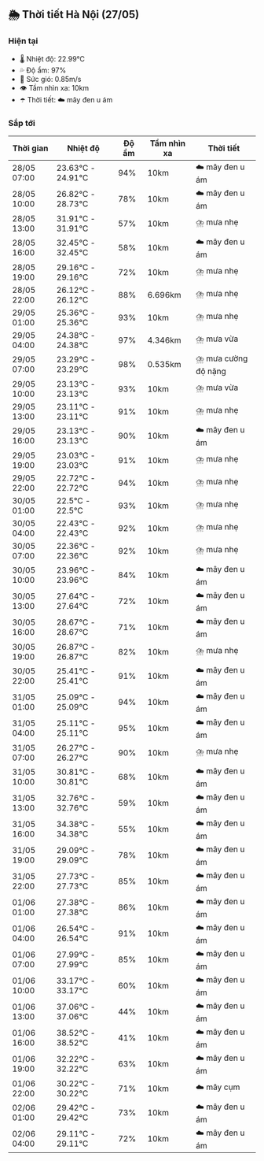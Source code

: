 ## 🌦️ Thời tiết Hà Nội (27/05)

### Hiện tại

- 🌡️ Nhiệt độ: 22.99℃
- 💦 Độ ẩm: 97%
- 💨 Sức gió: 0.85m/s
- 👁️ Tầm nhìn xa: 10km
- ☂️ Thời tiết: ☁️ mây đen u ám

### Sắp tới

| Thời gian | Nhiệt độ | Độ ẩm | Tầm nhìn xa | Thời tiết |
| --- | --- | --- | --- | --- |
| 28/05 07:00 | 23.63℃ - 24.91℃ | 94% | 10km | ☁️ mây đen u ám |
| 28/05 10:00 | 26.82℃ - 28.73℃ | 78% | 10km | ☁️ mây đen u ám |
| 28/05 13:00 | 31.91℃ - 31.91℃ | 57% | 10km | ⛈️ mưa nhẹ |
| 28/05 16:00 | 32.45℃ - 32.45℃ | 58% | 10km | ☁️ mây đen u ám |
| 28/05 19:00 | 29.16℃ - 29.16℃ | 72% | 10km | ⛈️ mưa nhẹ |
| 28/05 22:00 | 26.12℃ - 26.12℃ | 88% | 6.696km | ⛈️ mưa nhẹ |
| 29/05 01:00 | 25.36℃ - 25.36℃ | 93% | 10km | ⛈️ mưa nhẹ |
| 29/05 04:00 | 24.38℃ - 24.38℃ | 97% | 4.346km | ⛈️ mưa vừa |
| 29/05 07:00 | 23.29℃ - 23.29℃ | 98% | 0.535km | ⛈️ mưa cường độ nặng |
| 29/05 10:00 | 23.13℃ - 23.13℃ | 93% | 10km | ⛈️ mưa vừa |
| 29/05 13:00 | 23.11℃ - 23.11℃ | 91% | 10km | ⛈️ mưa nhẹ |
| 29/05 16:00 | 23.13℃ - 23.13℃ | 90% | 10km | ☁️ mây đen u ám |
| 29/05 19:00 | 23.03℃ - 23.03℃ | 91% | 10km | ⛈️ mưa nhẹ |
| 29/05 22:00 | 22.72℃ - 22.72℃ | 94% | 10km | ⛈️ mưa nhẹ |
| 30/05 01:00 | 22.5℃ - 22.5℃ | 93% | 10km | ⛈️ mưa nhẹ |
| 30/05 04:00 | 22.43℃ - 22.43℃ | 92% | 10km | ⛈️ mưa nhẹ |
| 30/05 07:00 | 22.36℃ - 22.36℃ | 92% | 10km | ⛈️ mưa nhẹ |
| 30/05 10:00 | 23.96℃ - 23.96℃ | 84% | 10km | ☁️ mây đen u ám |
| 30/05 13:00 | 27.64℃ - 27.64℃ | 72% | 10km | ☁️ mây đen u ám |
| 30/05 16:00 | 28.67℃ - 28.67℃ | 71% | 10km | ☁️ mây đen u ám |
| 30/05 19:00 | 26.87℃ - 26.87℃ | 82% | 10km | ⛈️ mưa nhẹ |
| 30/05 22:00 | 25.41℃ - 25.41℃ | 91% | 10km | ☁️ mây đen u ám |
| 31/05 01:00 | 25.09℃ - 25.09℃ | 94% | 10km | ☁️ mây đen u ám |
| 31/05 04:00 | 25.11℃ - 25.11℃ | 95% | 10km | ☁️ mây đen u ám |
| 31/05 07:00 | 26.27℃ - 26.27℃ | 90% | 10km | ⛈️ mưa nhẹ |
| 31/05 10:00 | 30.81℃ - 30.81℃ | 68% | 10km | ☁️ mây đen u ám |
| 31/05 13:00 | 32.76℃ - 32.76℃ | 59% | 10km | ☁️ mây đen u ám |
| 31/05 16:00 | 34.38℃ - 34.38℃ | 55% | 10km | ☁️ mây đen u ám |
| 31/05 19:00 | 29.09℃ - 29.09℃ | 78% | 10km | ☁️ mây đen u ám |
| 31/05 22:00 | 27.73℃ - 27.73℃ | 85% | 10km | ☁️ mây đen u ám |
| 01/06 01:00 | 27.38℃ - 27.38℃ | 86% | 10km | ☁️ mây đen u ám |
| 01/06 04:00 | 26.54℃ - 26.54℃ | 91% | 10km | ☁️ mây đen u ám |
| 01/06 07:00 | 27.99℃ - 27.99℃ | 85% | 10km | ☁️ mây đen u ám |
| 01/06 10:00 | 33.17℃ - 33.17℃ | 60% | 10km | ☁️ mây đen u ám |
| 01/06 13:00 | 37.06℃ - 37.06℃ | 44% | 10km | ☁️ mây đen u ám |
| 01/06 16:00 | 38.52℃ - 38.52℃ | 41% | 10km | ☁️ mây đen u ám |
| 01/06 19:00 | 32.22℃ - 32.22℃ | 63% | 10km | ☁️ mây đen u ám |
| 01/06 22:00 | 30.22℃ - 30.22℃ | 71% | 10km | ☁️ mây cụm |
| 02/06 01:00 | 29.42℃ - 29.42℃ | 73% | 10km | ☁️ mây đen u ám |
| 02/06 04:00 | 29.11℃ - 29.11℃ | 72% | 10km | ☁️ mây đen u ám |

